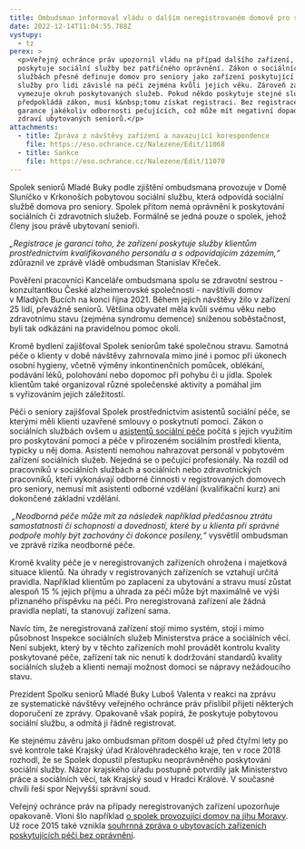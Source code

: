 ```yaml
---
title: Ombudsman informoval vládu o dalším neregistrovaném domově pro seniory
date: 2022-12-14T11:04:55.788Z
vystupy:
  - tz
perex: >
  <p>Veřejný ochránce práv upozornil vládu na případ dalšího zařízení, které
  poskytuje sociální služby bez patřičného oprávnění. Zákon o sociálních
  službách přesně definuje domov pro seniory jako zařízení poskytující pobytové
  služby pro lidi závislé na péči zejména kvůli jejich věku. Zároveň zákon
  vymezuje okruh poskytovaných služeb. Pokud někdo poskytuje stejné služby, jako
  předpokládá zákon, musí k&nbsp;tomu získat registraci. Bez registrace chybí
  garance jakékoliv odbornosti pečujících, což může mít negativní dopad na
  zdraví ubytovaných seniorů.</p>
attachments:
  - title: Zpráva z návštěvy zařízení a navazující korespondence
    file: https://eso.ochrance.cz/Nalezene/Edit/11068
  - title: Sankce
    file: https://eso.ochrance.cz/Nalezene/Edit/11070
---
```

<p>Spolek seniorů Mladé Buky podle zjištění ombudsmana provozuje v&nbsp;Domě Sluníčko v Krkonoších pobytovou sociální službu, která odpovídá sociální službě domova pro&nbsp;seniory. Spolek přitom nemá oprávnění k poskytování sociálních či zdravotních služeb. Formálně se jedná pouze o&nbsp;spolek, jehož členy jsou právě ubytovaní senioři.</p>

<p><em>&bdquo;Registrace je garancí toho, že zařízení poskytuje služby klientům prostřednictvím kvalifikovaného personálu a&nbsp;s&nbsp;odpovídajícím zázemím,&ldquo;</em> zdůraznil ve zprávě vládě ombudsman Stanislav Křeček.</p>

<p>Pověření pracovníci Kanceláře ombudsmana spolu se zdravotní sestrou - konzultantkou České alzheimerovské společnosti - navštívili domov v&nbsp;Mladých Bucích na konci října 2021. Během jejich návštěvy žilo v&nbsp;zařízení 25 lidí, převážně seniorů. Většina obyvatel měla kvůli svému věku nebo zdravotnímu stavu (zejména syndromu demence) sníženou soběstačnost, byli tak odkázáni na pravidelnou pomoc okolí.</p>

<p>Kromě bydlení zajišťoval Spolek seniorům také společnou stravu. Samotná péče o&nbsp;klienty v&nbsp;době návštěvy zahrnovala mimo jiné i&nbsp;pomoc při&nbsp;úkonech osobní hygieny, včetně výměny inkontinenčních pomůcek, oblékání, podávání léků, polohování nebo dopomoc při&nbsp;pohybu či u&nbsp;jídla. Spolek klientům také organizoval různé společenské aktivity a&nbsp;pomáhal jim s&nbsp;vyřizováním jejich záležitostí.</p>

<p>Péči o&nbsp;seniory zajišťoval Spolek prostřednictvím asistentů sociální péče, se kterými měli klienti uzavřené smlouvy o&nbsp;poskytnutí pomoci. Zákon o sociálních službách ovšem u <a href="https://www.mpsv.cz/asistent-socialni-pece">asistentů sociální péče</a> počítá s&nbsp;jejich využitím pro poskytování pomoci a&nbsp;péče v&nbsp;přirozeném sociálním prostředí klienta, typicky u&nbsp;něj doma. Asistenti nemohou nahrazovat personál v&nbsp;pobytovém zařízení sociálních služeb. Nejedná se o&nbsp;pečující profesionály. Na rozdíl od pracovníků v&nbsp;sociálních službách a sociálních nebo zdravotnických pracovníků, kteří vykonávají odborné činnosti v registrovaných domovech pro&nbsp;seniory, nemusí mít asistenti odborné vzdělání (kvalifikační kurz) ani dokončené základní vzdělání.</p>

<p>&nbsp;<em>&bdquo;Neodborná péče může mít za&nbsp;následek například předčasnou ztrátu samostatnosti či schopností a&nbsp;dovedností, které by u&nbsp;klienta při&nbsp;správné podpoře mohly být zachovány či dokonce posíleny,&ldquo;</em> vysvětlil ombudsman ve zprávě rizika neodborné péče.</p>

<p>Kromě kvality péče je v&nbsp;neregistrovaných zařízeních ohrožena i majetková situace klientů. Na&nbsp;úhrady v&nbsp;registrovaných zařízeních se vztahují určitá pravidla. Například klientům po&nbsp;zaplacení za&nbsp;ubytování a&nbsp;stravu musí zůstat alespoň 15 % jejich příjmu a&nbsp;úhrada za&nbsp;péči může být maximálně ve&nbsp;výši přiznaného příspěvku na&nbsp;péči. Pro&nbsp;neregistrovaná zařízení ale žádná pravidla neplatí, ta stanovují zařízení sama.</p>

<p>Navíc tím, že neregistrovaná zařízení stojí mimo systém, stojí i&nbsp;mimo působnost Inspekce sociálních služeb Ministerstva práce a&nbsp;sociálních věcí. Není subjekt, který by v&nbsp;těchto zařízeních mohl provádět kontrolu kvality poskytované péče, zařízení tak nic nenutí k&nbsp;dodržování standardů kvality sociálních služeb a&nbsp;klienti nemají možnost domoci se nápravy nežádoucího stavu.</p>

<p>Prezident Spolku seniorů Mladé Buky Luboš Valenta v&nbsp;reakci na&nbsp;zprávu ze&nbsp;systematické návštěvy veřejného ochránce práv přislíbil přijetí některých doporučení ze&nbsp;zprávy. Opakovaně však popírá, že poskytuje pobytovou sociální službu, a odmítá ji řádně registrovat.</p>

<p>Ke stejnému závěru jako ombudsman přitom dospěl už před čtyřmi lety po své kontrole také Krajský úřad Královéhradeckého kraje, ten v&nbsp;roce 2018 rozhodl, že se&nbsp;Spolek dopustil přestupku neoprávněného poskytování sociální služby. Názor krajského úřadu postupně potvrdily jak Ministerstvo práce a&nbsp;sociálních věcí, tak&nbsp;Krajský soud v&nbsp;Hradci Králové. V&nbsp;současné chvíli řeší spor Nejvyšší správní soud.</p>

<p>Veřejný ochránce práv na případy neregistrovaných zařízení upozorňuje opakovaně. Vloni šlo například <a href="https://www.ochrance.cz/aktualne/sankce_spolek_pro_seniory_mir_prace_funguje_jako_domov_pro_seniory_zakonem_vyzadovanou_registraci_odmita/">o spolek provozující domov na jihu Moravy</a>. Už&nbsp;roce 2015 také vznikla <a href="https://www.ochrance.cz/uploads-import/ESO/28-2014-NZ_Souhrnna_zprava_-_neregistrovana_zarizeni__CJ_.pdf">souhrnná zpráva o ubytovacích zařízeních poskytujících péči bez oprávnění</a>.</p>
